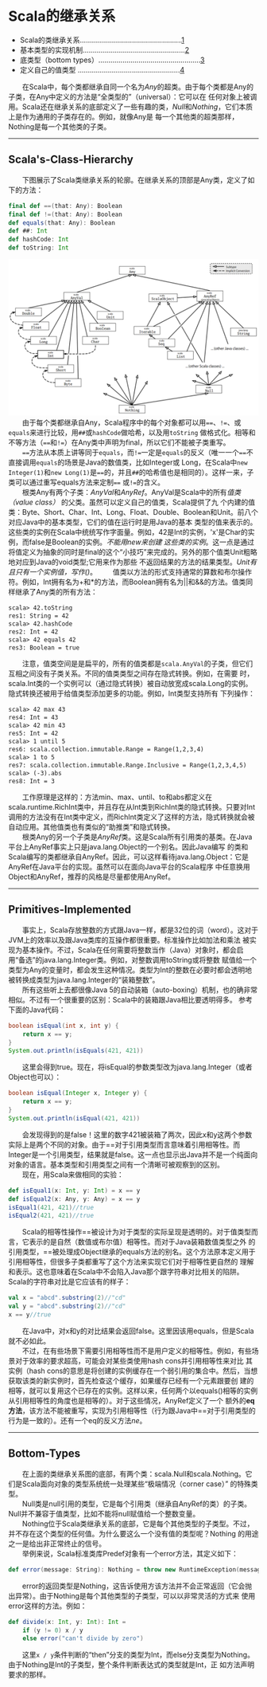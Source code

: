 # Scala的继承关系
- Scala的类继承关系...................................................[1](#Scala's-Class-Hierarchy)
- 基本类型的实现机制...................................................[2](#Primitives-Implemented)
- 底类型（bottom types）...................................................[3](#Bottom-Types)
- 定义自己的值类型 ...................................................[4](#Defining-You-Own-Value-Classes)    
    
　　在Scala中，每个类都继承自同一个名为*Any*的超类。由于每个类都是Any的子类，在Any中定义的方法是“全类型的”（universal）：它可以在
任何对象上被调用。Scala还在继承关系的底部定义了一些有趣的类，*Null*和*Nothing*，它们本质上是作为通用的子类存在的。例如，就像Any是
每一个其他类的超类那样，Nothing是每一个其他类的子类。

***    
## Scala's-Class-Hierarchy
　　下图展示了Scala类继承关系的轮廓。在继承关系的顶部是Any类，定义了如下的方法：    
```scala
final def ==(that: Any): Boolean
final def !=(that: Any): Boolean
def equals(that: Any): Boolean
def ##: Int
def hashCode: Int
def toString: Int
```    
![image](https://raw.githubusercontent.com/baocaixue/scala-grammar/master/scala-hierarchy/src/main/resources/ScalasHierarchy.png)    
　　由于每个类都继承自Any，Scala程序中的每个对象都可以用`==`、`!=`、或`equals`来进行比较，用`##`或`hashCode`做哈希，以及用`toString`
做格式化。相等和不等方法（`==`和`!=`）在Any类中声明为final，所以它们不能被子类重写。    
　　`==`方法从本质上讲等同于`equals`，而`!=`一定是`equals`的反义（唯一一个`==`不直接调用`equals`的场景是Java的数值类，比如Integer或
Long，在Scala中`new Integer(1)`和`new Long(1)`是`==`的，并且`##`的哈希值也是相同的）。这样一来，子类可以通过重写equals方法来定制`==`
或`!=`的含义。    
　　根类Any有两个子类：*AnyVal*和*AnyRef*。AnyVal是Scala中的所有*值类（value class）* 的父类。虽然可以定义自己的值类，Scala提供了九
个内建的值类：Byte、Short、Char、Int、Long、Float、Double、Boolean和Unit。前八个对应Java中的基本类型，它们的值在运行时是用Java的基本
类型的值来表示的。这些类的实例在Scala中统统写作字面量。例如，42是Int的实例，'x'是Char的实例，而false是Boolean的实例。*不能用new来创建
这些类的实例*。这一点是通过将值定义为抽象的同时是final的这个“小技巧”来完成的。另外的那个值类Unit粗略地对应到Java的void类型;它用来作为那些
不返回结果的方法的结果类型。*Unit有且只有一个实例值，写作()*。
　　值类以方法的形式支持通常的算数和布尔操作符。例如，Int拥有名为+和*的方法，而Boolean拥有名为||和&&的方法。值类同样继承了Any类的所有方法：    
```shell script
scala> 42.toString
res1: String = 42
scala> 42.hashCode
res2: Int = 42
scala> 42 equals 42
res3: Boolean = true
```    
　　注意，值类空间是是扁平的，所有的值类都是`scala.AnyVal`的子类，但它们互相之间没有子类关系。不同的值类类型之间存在隐式转换。例如，在需要
时，scala.Int类的一个实例可以（通过隐式转换）被自动放宽成scala.Long的实例。隐式转换还被用于给值类型添加更多的功能。例如，Int类型支持所有
下列操作：    
```shell script
scala> 42 max 43
res4: Int = 43
scala> 42 min 43
res5: Int = 42
scala> 1 until 5
res6: scala.collection.immutable.Range = Range(1,2,3,4)
scala> 1 to 5
res7: scala.collection.immutable.Range.Inclusive = Range(1,2,3,4,5)
scala> (-3).abs
res8: Int = 3
```    
　　工作原理是这样的：方法min、max、until、to和abs都定义在scala.runtime.RichInt类中，并且存在从Int类到RichInt类的隐式转换。只要对Int
调用的方法没有在Int类中定义，而RichInt类定义了这样的方法，隐式转换就会被自动应用。其他值类也有类似的“助推类”和隐式转换。    
　　根类Any的另一个子类是*AnyRef*类。这是Scala所有引用类的基类。在Java平台上AnyRef事实上只是java.lang.Object的一个别名。因此Java编写
的类和Scala编写的类都继承自AnyRef。因此，可以这样看待java.lang.Object：它是AnyRef在Java平台的实现。虽然可以在面向Java平台的Scala程序
中任意换用Object和AnyRef，推荐的风格是尽量都使用AnyRef。    

***    
## Primitives-Implemented    
　　事实上，Scala存放整数的方式跟Java一样，都是32位的词（word）。这对于JVM上的效率以及跟Java类库的互操作都很重要。标准操作比如加法和乘法
被实现为基本操作。不过，Scala在任何需要将整数当作（Java）对象时，都会启用“备选”的java.lang.Integer类。例如，对整数调用toString或将整数
赋值给一个类型为Any的变量时，都会发生这种情况。类型为Int的整数在必要时都会透明地被转换成类型为java.lang.Integer的“装箱整数”。    
　　所有这些听上去都很像Java 5的自动装箱（auto-boxing）机制，也的确非常相似。不过有一个很重要的区别：Scala中的装箱跟Java相比要透明得多。
参考下面的Java代码：    
```java
boolean isEqual(int x, int y) {
    return x == y;
}
System.out.println(isEquals(421, 421))
```    
　　这里会得到true。现在，将isEqual的参数类型改为java.lang.Integer（或者Object也可以）：    
```java
boolean isEqual(Integer x, Integer y) {
    return x == y;
}
System.out.println(isEqual(421, 421))
```    
　　会发现得到的是false！这里的数字421被装箱了两次，因此x和y这两个参数实际上是两个不同的对象。由于==对于引用类型而言意味着引用相等性。而
Integer是一个引用类型，结果就是false。这一点也显示出Java并不是一个纯面向对象的语言。基本类型和引用类型之间有一个清晰可被观察到的区别。    
　　现在，用Scala来做相同的实验：    
```scala
def isEqual1(x: Int, y: Int) = x == y
def isEqual2(x: Any, y: Any) = x == y
isEqual1(421, 421)//true
isEqual2(421, 421)//true
```    
　　Scala的相等性操作==被设计为对于类型的实际呈现是透明的。对于值类型而言，它表示的是自然（数值或布尔值）相等性。而对于Java装箱数值类型之外
的引用类型，==被处理成Object继承的equals方法的别名。这个方法原本定义用于引用相等性，但很多子类都重写了这个方法来实现它们对于相等性更自然的
理解和表示。这也意味着在Scala中不会陷入Java那个跟字符串对比相关的陷阱。Scala的字符串对比是它应该有的样子：    
```scala
val x = "abcd".substring(2)//"cd"
val y = "abcd".substring(2)//"cd"
x == y//true
```    
　　在Java中，对x和y的对比结果会返回false。这里因该用equals，但是Scala就不必如此。    
　　不过，在有些场景下需要引用相等性而不是用户定义的相等性。例如，有些场景对于效率的要求超高，可能会对某些类使用hash cons并引用相等性来对比
其实例（hash cons的意思是将创建的实例缓存在一个弱引用的集合中。然后，当想获取该类的新实例时，首先检查这个缓存，如果缓存已经有一个元素跟要创
建的相等，就可以复用这个已存在的实例。这样以来，任何两个以equals()相等的实例从引用相等性的角度也是相等的）。对于这些情况，AnyRef定义了一个
额外的**eq方法**，该方法不能被重写，实现为引用相等性（行为跟Java中==对于引用类型的行为是一致的）。还有一个eq的反义方法*ne*。    

***   
## Bottom-Types    
　　在上面的类继承关系图的底部，有两个类：scala.Null和scala.Nothing。它们是Scala面向对象的类型系统统一处理某些“极端情况（corner case）”
的特殊类型。    
　　Null类是null引用的类型，它是每个引用类（继承自AnyRef的类）的子类。Null并不兼容于值类型，比如不能将null赋值给一个整数变量。    
　　Nothing位于Scala类继承关系的底部，它是每个其他类型的子类型。不过，并不存在这个类型的任何值。为什么要这么一个没有值的类型呢？Nothing
的用途之一是给出非正常终止的信号。    
　　举例来说，Scala标准类库Predef对象有一个error方法，其定义如下：    
```scala
def error(message: String): Nothing = throw new RuntimeException(message)
```    
　　error的返回类型是Nothing，这告诉使用方该方法并不会正常返回（它会抛出异常）。由于Nothing是每个其他类型的子类型，可以以非常灵活的方式来
使用error这样的方法。例如：    
```scala
def divide(x: Int, y: Int): Int = 
    if (y != 0) x / y
    else error("can't divide by zero")
```    
　　这里`x / y`条件判断的“then”分支的类型为Int，而else分支类型为Nothing。由于Nothing是Int的子类型，整个条件判断表达式的类型就是Int，正
如方法声明要求的那样。    
　　
